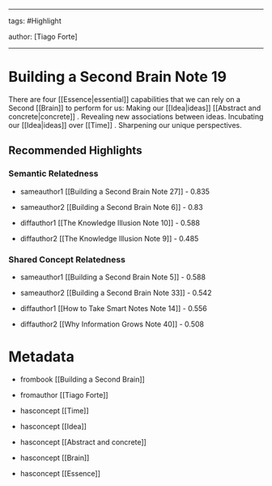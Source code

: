 




---

tags: #Highlight

author: [Tiago Forte]

---
# Building a Second Brain Note 19




There are four  [[Essence|essential]]  capabilities that we can rely on a Second  [[Brain]]  to perform for us: Making our  [[Idea|ideas]]   [[Abstract and concrete|concrete]] . Revealing new associations between ideas. Incubating our  [[Idea|ideas]]  over  [[Time]] . Sharpening our unique perspectives.


## Recommended Highlights

### Semantic Relatedness


- sameauthor1 [[Building a Second Brain Note 27]] - 0.835

- sameauthor2 [[Building a Second Brain Note 6]] - 0.83

- diffauthor1 [[The Knowledge Illusion Note 10]] - 0.588

- diffauthor2 [[The Knowledge Illusion Note 9]] - 0.485
### Shared Concept Relatedness


- sameauthor1 [[Building a Second Brain Note 5]] - 0.588

- sameauthor2 [[Building a Second Brain Note 33]] - 0.542

- diffauthor1 [[How to Take Smart Notes Note 14]] - 0.556

- diffauthor2 [[Why Information Grows Note 40]] - 0.508
# Metadata


- frombook [[Building a Second Brain]]

- fromauthor [[Tiago Forte]]

- hasconcept [[Time]]

- hasconcept [[Idea]]

- hasconcept [[Abstract and concrete]]

- hasconcept [[Brain]]

- hasconcept [[Essence]]